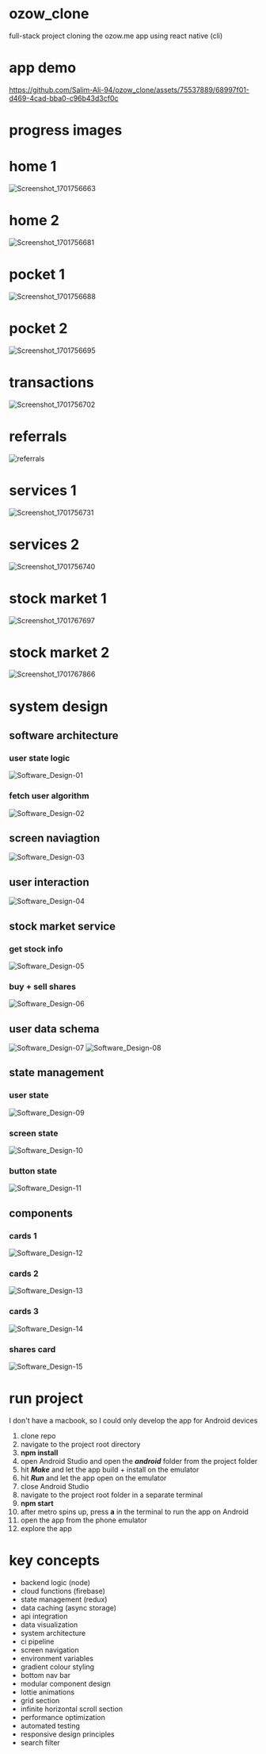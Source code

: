 # ozow_clone
full-stack project cloning the ozow.me app using react native (cli)

# app demo

https://github.com/Salim-Ali-94/ozow_clone/assets/75537889/68997f01-d469-4cad-bba0-c96b43d3cf0c

# progress images

# home 1
![Screenshot_1701756663](https://github.com/Salim-Ali-94/ozow_clone/assets/75537889/e479ba6c-69c0-435e-9a4f-6f19c6fcf335)
# home 2
![Screenshot_1701756681](https://github.com/Salim-Ali-94/ozow_clone/assets/75537889/a8cb0e92-2fba-4080-88f3-5e2ede2bcdf1)
# pocket 1
![Screenshot_1701756688](https://github.com/Salim-Ali-94/ozow_clone/assets/75537889/3e0bbca8-e491-488a-b588-5b39ed464781)
# pocket 2
![Screenshot_1701756695](https://github.com/Salim-Ali-94/ozow_clone/assets/75537889/a6fded43-6e89-4e2d-9986-a651c4101463)
# transactions
![Screenshot_1701756702](https://github.com/Salim-Ali-94/ozow_clone/assets/75537889/7f187a8b-63a6-4ccd-89e8-f341026008c1)
# referrals
![referrals](https://github.com/Salim-Ali-94/ozow_clone/assets/75537889/039ddc2a-81bc-4f6b-b808-7eb292c5fdc8)
# services 1
![Screenshot_1701756731](https://github.com/Salim-Ali-94/ozow_clone/assets/75537889/34f46c48-0127-49c0-b02b-9150a54878a9)
# services 2
![Screenshot_1701756740](https://github.com/Salim-Ali-94/ozow_clone/assets/75537889/94886459-2b10-4204-90bc-5c1e0516e349)
# stock market 1
![Screenshot_1701767697](https://github.com/Salim-Ali-94/ozow_clone/assets/75537889/32498b5b-45e4-407c-bd65-8eaafa32bf0a)
# stock market 2
![Screenshot_1701767866](https://github.com/Salim-Ali-94/ozow_clone/assets/75537889/77067d9c-0315-4675-a026-fd0d227518fe)

# system design

## software architecture

### user state logic
![Software_Design-01](https://github.com/Salim-Ali-94/ozow_clone/assets/75537889/525a4d6b-7a9f-4f41-82e3-19feda0d16a8)

### fetch user algorithm
![Software_Design-02](https://github.com/Salim-Ali-94/ozow_clone/assets/75537889/815006ea-4dc0-4195-a5e1-9995867f3f90)

## screen naviagtion
![Software_Design-03](https://github.com/Salim-Ali-94/ozow_clone/assets/75537889/7effa993-6211-44b6-b89c-c384c3d8362c)

## user interaction
![Software_Design-04](https://github.com/Salim-Ali-94/ozow_clone/assets/75537889/e0c8176c-0ea5-4db7-ae95-ecf29fc53347)

## stock market service

### get stock info
![Software_Design-05](https://github.com/Salim-Ali-94/ozow_clone/assets/75537889/d587bb84-514d-45ee-ac1a-b4e645999c05)

### buy + sell shares
![Software_Design-06](https://github.com/Salim-Ali-94/ozow_clone/assets/75537889/76cd8d05-6c10-4c0c-b850-5323b603495f)

## user data schema
![Software_Design-07](https://github.com/Salim-Ali-94/ozow_clone/assets/75537889/729451d4-a1f6-4697-958c-876dc743e7c2)
![Software_Design-08](https://github.com/Salim-Ali-94/ozow_clone/assets/75537889/822deb91-2875-4326-b29a-f0ff9f026eca)

## state management

### user state
![Software_Design-09](https://github.com/Salim-Ali-94/ozow_clone/assets/75537889/8c0146fe-3c53-4151-836c-e8b048ca4a2b)

### screen state
![Software_Design-10](https://github.com/Salim-Ali-94/ozow_clone/assets/75537889/799bcbc6-703e-461a-95bb-7d68263699e1)

### button state
![Software_Design-11](https://github.com/Salim-Ali-94/ozow_clone/assets/75537889/441e591f-1c0b-437e-85b1-aac737e07828)

## components

### cards 1
![Software_Design-12](https://github.com/Salim-Ali-94/ozow_clone/assets/75537889/5e6c53be-7bf5-4f8b-999c-8e833d8a46c0)

### cards 2
![Software_Design-13](https://github.com/Salim-Ali-94/ozow_clone/assets/75537889/29804689-a9b8-4e28-8bcf-ffeeadec17e1)

### cards 3
![Software_Design-14](https://github.com/Salim-Ali-94/ozow_clone/assets/75537889/7e594c78-511c-4416-9f25-1777d6cb13ba)

### shares card
![Software_Design-15](https://github.com/Salim-Ali-94/ozow_clone/assets/75537889/667cc160-4aff-406d-b7b8-2d8da3bd197c)





# run project
I don't have a macbook, so I could only develop the app for Android devices

1. clone repo
2. navigate to the project root directory
3. **npm install**
4. open Android Studio and open the _**android**_ folder from the project folder
5. hit _**Make**_ and let the app build + install on the emulator
6. hit _**Run**_ and let the app open on the emulator
7. close Android Studio
8. navigate to the project root folder in a separate terminal
9. **npm start**
10. after metro spins up, press **a** in the terminal to run the app on Android
11. open the app from the phone emulator
12. explore the app

# key concepts

- backend logic (node)
- cloud functions (firebase)
- state management (redux)
- data caching (async storage)
- api integration
- data visualization
- system architecture
- ci pipeline
- screen navigation
- environment variables
- gradient colour styling
- bottom nav bar
- modular component design
- lottie animations
- grid section
- infinite horizontal scroll section
- performance optimization
- automated testing
- responsive design principles
- search filter
